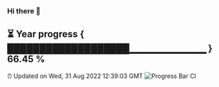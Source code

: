 ### Hi there 👋
⏳ Year progress { ███████████████████▁▁▁▁▁▁▁▁▁▁▁ } 66.45 %
---
⏰ Updated on Wed, 31 Aug 2022 12:39:03 GMT
![Progress Bar CI](https://github.com/liununu/liununu/workflows/Progress%20Bar%20CI/badge.svg)

